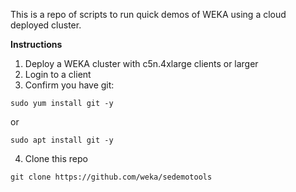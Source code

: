 This is a repo of scripts to run quick demos of WEKA using a cloud deployed cluster.

**Instructions**

1. Deploy a WEKA cluster with c5n.4xlarge clients or larger
2. Login to a client
3. Confirm you have git:
```
sudo yum install git -y
```
or
```
sudo apt install git -y
```
4. Clone this repo
```
git clone https://github.com/weka/sedemotools
```
